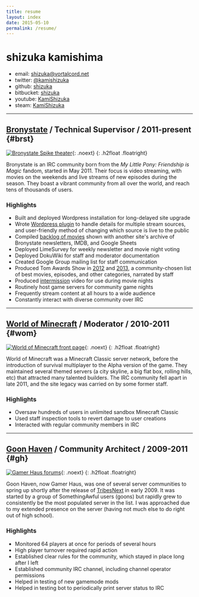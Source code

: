 ```yaml
---
title: resume
layout: index
date: 2015-05-10
permalink: /resume/
---
```


# shizuka kamishima

- email: <shizuka@vortalcord.net>
- twitter: [@kamishizuka](https://twitter.com/kamishizuka)
- github: [shizuka](https://github.com/shizuka "doesn't yet get as much love as it should")
- bitbucket: [shizuka](https://bitbucket.org/shizuka "where most of my code is")
- youtube: [KamiShizuka](https://www.youtube.com/user/KamiShizuka)
- steam: [KamiShizuka](http://steamcommunity.com/id/kamishizuka)

[brst]: http://www.bronystate.net
[tom2012]: https://www.youtube.com/watch?v=4jNBQ-_4zlo
[tom2013]: https://www.youtube.com/watch?v=pGUXxjkLo2A
[brstint]: https://www.youtube.com/watch?v=zmBlxzbLj5s
[brstemb]: https://bitbucket.org/shizuka/sk-bs-theater/
[brstbak]: http://bit.ly/bronystatebacklog
[wom]: http://www.worldofminecraft.com/
[gh]: http://gamer.haus/
[tn]: http://www.tribesnext.com/

[imgbrst]: brst-spike-theater.png
[imgwom]: wom-frontpage.png
[imggh]: gh-forums.png

-----

## [Bronystate][brst] / Technical Supervisor / 2011-present {#brst}

[![Bronystate Spike theater][imgbrst]][brst]{: .noext}
{: .h2float .floatright}

Bronystate is an IRC community born from the *My Little Pony: Friendship is
Magic* fandom, started in May 2011. Their focus is video streaming, with
movies on the weekends and live streams of new episodes during the season.
They boast a vibrant community from all over the world, and reach tens of
thousands of users.

### Highlights

- Built and deployed Wordpress installation for long-delayed site upgrade
- Wrote [Wordpress plugin][brstemb] to handle details for multiple stream
  sources, and user-friendly method of changing which source is live to the
  public
- Compiled [backlog of movies][brstbak] shown with another site's archive
  of Bronystate newsletters, IMDB, and Google Sheets
- Deployed LimeSurvey for weekly newsletter and movie night voting
- Deployed DokuWiki for staff and moderator documentation
- Created Google Group mailing list for staff communication
- Produced Tom Awards Show in [2012][tom2012] and [2013][tom2013], a
  community-chosen list of best movies, episodes, and other categories,
  narrated by staff
- Produced [intermission][brstint] video for use during movie nights
- Routinely host game servers for community game nights
- Frequently stream content at all hours to a wide audience
- Constantly interact with diverse community over IRC

-----

## [World of Minecraft][wom] / Moderator / 2010-2011 {#wom}

[![World of Minecraft front page][imgwom]][wom]{: .noext}
{: .h2float .floatright}

World of Minecraft was a Minecraft Classic server network, before the
introduction of survival multiplayer to the Alpha version of the game. They
maintained several themed servers (a city skyline, a big flat box, rolling
hills, etc) that attracted many talented builders. The IRC community fell
apart in late 2011, and the site legacy was carried on by some former
staff.

### Highlights

- Oversaw hundreds of users in unlimited sandbox Minecraft Classic
- Used staff inspection tools to revert damage to user creations
- Interacted with regular community members in IRC

-----

## [Goon Haven][gh] / Community Architect / 2009-2011 {#gh}

[![Gamer Haus forums][imggh]][gh]{: .noext}
{: .h2float .floatright}

Goon Haven, now Gamer Haus, was one of several server communities to spring
up shortly after the release of [TribesNext][tn] in early 2009. It was
started by a group of SomethingAwful users (goons) but rapidly grew to
consistently be the most populated server in the list. I was approached due
to my extended presence on the server (having not much else to do right out
of high school).

### Highlights

- Monitored 64 players at once for periods of several hours
- High player turnover required rapid action
- Established clear rules for the community, which stayed in place long
  after I left
- Established community IRC channel, including channel operator permissions
- Helped in testing of new gamemode mods
- Helped in testing bot to periodically print server status to IRC